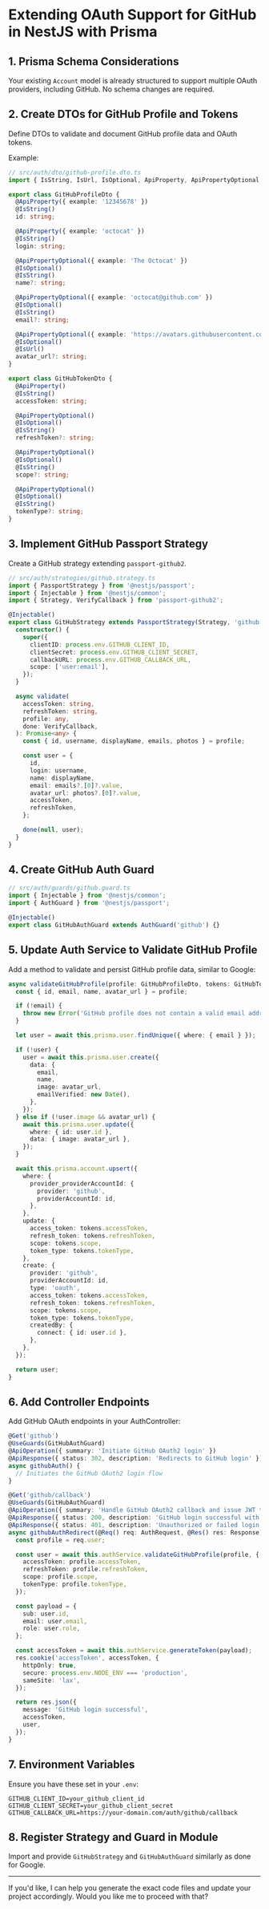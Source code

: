 # Extending OAuth Support for GitHub in NestJS with Prisma

## 1. Prisma Schema Considerations

Your existing `Account` model is already structured to support multiple OAuth providers, including GitHub. No schema changes are required.

## 2. Create DTOs for GitHub Profile and Tokens

Define DTOs to validate and document GitHub profile data and OAuth tokens.

Example:

```typescript
// src/auth/dto/github-profile.dto.ts
import { IsString, IsUrl, IsOptional, ApiProperty, ApiPropertyOptional } from '@nestjs/swagger';

export class GitHubProfileDto {
  @ApiProperty({ example: '12345678' })
  @IsString()
  id: string;

  @ApiProperty({ example: 'octocat' })
  @IsString()
  login: string;

  @ApiPropertyOptional({ example: 'The Octocat' })
  @IsOptional()
  @IsString()
  name?: string;

  @ApiPropertyOptional({ example: 'octocat@github.com' })
  @IsOptional()
  @IsString()
  email?: string;

  @ApiPropertyOptional({ example: 'https://avatars.githubusercontent.com/u/12345678?v=4' })
  @IsOptional()
  @IsUrl()
  avatar_url?: string;
}

export class GitHubTokenDto {
  @ApiProperty()
  @IsString()
  accessToken: string;

  @ApiPropertyOptional()
  @IsOptional()
  @IsString()
  refreshToken?: string;

  @ApiPropertyOptional()
  @IsOptional()
  @IsString()
  scope?: string;

  @ApiPropertyOptional()
  @IsOptional()
  @IsString()
  tokenType?: string;
}
```

## 3. Implement GitHub Passport Strategy

Create a GitHub strategy extending `passport-github2`.

```typescript
// src/auth/strategies/github.strategy.ts
import { PassportStrategy } from '@nestjs/passport';
import { Injectable } from '@nestjs/common';
import { Strategy, VerifyCallback } from 'passport-github2';

@Injectable()
export class GitHubStrategy extends PassportStrategy(Strategy, 'github') {
  constructor() {
    super({
      clientID: process.env.GITHUB_CLIENT_ID,
      clientSecret: process.env.GITHUB_CLIENT_SECRET,
      callbackURL: process.env.GITHUB_CALLBACK_URL,
      scope: ['user:email'],
    });
  }

  async validate(
    accessToken: string,
    refreshToken: string,
    profile: any,
    done: VerifyCallback,
  ): Promise<any> {
    const { id, username, displayName, emails, photos } = profile;

    const user = {
      id,
      login: username,
      name: displayName,
      email: emails?.[0]?.value,
      avatar_url: photos?.[0]?.value,
      accessToken,
      refreshToken,
    };

    done(null, user);
  }
}
```

## 4. Create GitHub Auth Guard

```typescript
// src/auth/guards/github.guard.ts
import { Injectable } from '@nestjs/common';
import { AuthGuard } from '@nestjs/passport';

@Injectable()
export class GitHubAuthGuard extends AuthGuard('github') {}
```

## 5. Update Auth Service to Validate GitHub Profile

Add a method to validate and persist GitHub profile data, similar to Google:

```typescript
async validateGitHubProfile(profile: GitHubProfileDto, tokens: GitHubTokenDto) {
  const { id, email, name, avatar_url } = profile;

  if (!email) {
    throw new Error('GitHub profile does not contain a valid email address.');
  }

  let user = await this.prisma.user.findUnique({ where: { email } });

  if (!user) {
    user = await this.prisma.user.create({
      data: {
        email,
        name,
        image: avatar_url,
        emailVerified: new Date(),
      },
    });
  } else if (!user.image && avatar_url) {
    await this.prisma.user.update({
      where: { id: user.id },
      data: { image: avatar_url },
    });
  }

  await this.prisma.account.upsert({
    where: {
      provider_providerAccountId: {
        provider: 'github',
        providerAccountId: id,
      },
    },
    update: {
      access_token: tokens.accessToken,
      refresh_token: tokens.refreshToken,
      scope: tokens.scope,
      token_type: tokens.tokenType,
    },
    create: {
      provider: 'github',
      providerAccountId: id,
      type: 'oauth',
      access_token: tokens.accessToken,
      refresh_token: tokens.refreshToken,
      scope: tokens.scope,
      token_type: tokens.tokenType,
      createdBy: {
        connect: { id: user.id },
      },
    },
  });

  return user;
}
```

## 6. Add Controller Endpoints

Add GitHub OAuth endpoints in your AuthController:

```typescript
@Get('github')
@UseGuards(GitHubAuthGuard)
@ApiOperation({ summary: 'Initiate GitHub OAuth2 login' })
@ApiResponse({ status: 302, description: 'Redirects to GitHub login' })
async githubAuth() {
  // Initiates the GitHub OAuth2 login flow
}

@Get('github/callback')
@UseGuards(GitHubAuthGuard)
@ApiOperation({ summary: 'Handle GitHub OAuth2 callback and issue JWT token' })
@ApiResponse({ status: 200, description: 'GitHub login successful with JWT issued' })
@ApiResponse({ status: 401, description: 'Unauthorized or failed login attempt' })
async githubAuthRedirect(@Req() req: AuthRequest, @Res() res: Response) {
  const profile = req.user;

  const user = await this.authService.validateGitHubProfile(profile, {
    accessToken: profile.accessToken,
    refreshToken: profile.refreshToken,
    scope: profile.scope,
    tokenType: profile.tokenType,
  });

  const payload = {
    sub: user.id,
    email: user.email,
    role: user.role,
  };

  const accessToken = await this.authService.generateToken(payload);
  res.cookie('accessToken', accessToken, {
    httpOnly: true,
    secure: process.env.NODE_ENV === 'production',
    sameSite: 'lax',
  });

  return res.json({
    message: 'GitHub login successful',
    accessToken,
    user,
  });
}
```

## 7. Environment Variables

Ensure you have these set in your `.env`:

```
GITHUB_CLIENT_ID=your_github_client_id
GITHUB_CLIENT_SECRET=your_github_client_secret
GITHUB_CALLBACK_URL=https://your-domain.com/auth/github/callback
```

## 8. Register Strategy and Guard in Module

Import and provide `GitHubStrategy` and `GitHubAuthGuard` similarly as done for Google.

---

If you'd like, I can help you generate the exact code files and update your project accordingly. Would you like me to proceed with that?

